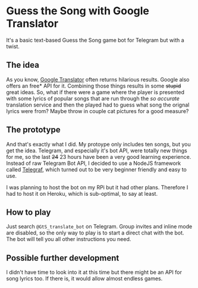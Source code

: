# Guess the Song with Google Translator

It's a basic text-based Guess the Song game bot for Telegram but with a twist.

## The idea
As you know, [Google Translator](https://translate.google.fi/) often returns hilarious results. Google also offers an free* API for it. Combining those things results in some ~~stupid~~ great ideas. So, what if there were a game where the player is presented with some lyrics of popular songs that are run through the _so accurate_ translation service and then the played had to guess what song the orignal lyrics were from? Maybe throw in couple cat pictures for a good measure?

## The prototype
And that's exactly what I did. My protoype only includes ten songs, but you get the idea. Telegram, and especially it's bot API, were totally new things for me, so the last ~~24~~ 23 hours have been a very good learning experience. Instead of raw Telegram Bot API, I decided to use a NodeJS framework called [Telegraf](https://telegraf.js.org/), which turned out to be very beginner friendly and easy to use.

I was planning to host the bot on my RPi but it had other plans. Therefore I had to host it on Heroku, which is sub-optimal, to say at least.

## How to play
Just search `@GtS_translate_bot` on Telegram. Group invites and inline mode are disabled, so the only way to play is to start a direct chat with the bot. The bot will tell you all other instructions you need.

## Possible further development
I didn't have time to look into it at this time but there might be an API for song lyrics too. If there is, it would allow almost endless games.
